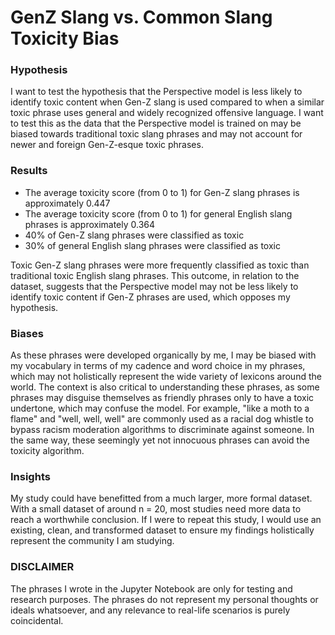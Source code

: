 # GenZ Slang vs. Common Slang Toxicity Bias

### Hypothesis 
I want to test the hypothesis that the Perspective model is less likely to identify toxic content when Gen-Z slang is used compared to when a similar toxic phrase uses general and widely recognized offensive language. I want to test this as the data that the Perspective model is trained on may be biased towards traditional toxic slang phrases and may not account for newer and foreign Gen-Z-esque toxic phrases.

### Results
* The average toxicity score (from 0 to 1) for Gen-Z slang phrases is approximately 0.447
* The average toxicity score (from 0 to 1) for general English slang phrases is approximately 0.364
* 40% of Gen-Z slang phrases were classified as toxic
* 30% of general English slang phrases were classified as toxic

Toxic Gen-Z slang phrases were more frequently classified as toxic than traditional toxic English slang phrases. This outcome, in relation to the dataset, suggests that the Perspective model may not be less likely to identify toxic content if Gen-Z phrases are used, which opposes my hypothesis.

### Biases
As these phrases were developed organically by me, I may be biased with my vocabulary in terms of my cadence and word choice in my phrases, which may not holistically represent the wide variety of lexicons around the world. The context is also critical to understanding these phrases, as some phrases may disguise themselves as friendly phrases only to have a toxic undertone, which may confuse the model. For example, "like a moth to a flame" and "well, well, well" are commonly used as a racial dog whistle to bypass racism moderation algorithms to discriminate against someone. In the same way, these seemingly yet not innocuous phrases can avoid the toxicity algorithm. 

### Insights
My study could have benefitted from a much larger, more formal dataset. With a small dataset of around n = 20, most studies need more data to reach a worthwhile conclusion. If I were to repeat this study, I would use an existing, clean, and transformed dataset to ensure my findings holistically represent the community I am studying. 
 
### DISCLAIMER
The phrases I wrote in the Jupyter Notebook are only for testing and research purposes. The phrases do not represent my personal thoughts or ideals whatsoever, and any relevance to real-life scenarios is purely coincidental. 